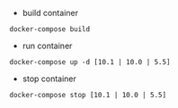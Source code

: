 - build container
```
docker-compose build
```

- run container
```
docker-compose up -d [10.1 | 10.0 | 5.5]
```

- stop container
```
docker-compose stop [10.1 | 10.0 | 5.5]
```